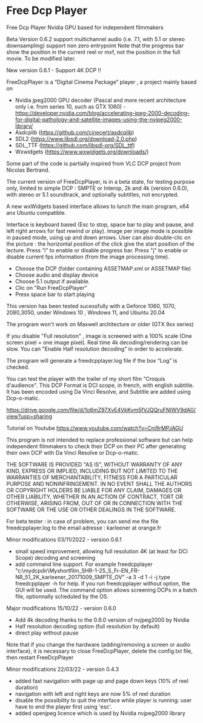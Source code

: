 # Free Dcp Player

Free Dcp Player Nvidia GPU based for independent filmmakers


Beta Version 0.6.2 
support multichannel audio (i.e. 7.1, with 5.1 or stereo downsampling)
support non zero entrypoint
Note that the progress bar show the position in the current reel or mxf, not the position in the full movie. To be modified later.

New version 0.6.1 - Support 4K DCP !!

FreeDcpPlayer is a “Digital Cinema Package”  player ,  a project mainly based on
- Nvidia jpeg2000 GPU decoder (Pascal and more recent architecture only i.e. from series 10, such as GTX 1060) - https://developer.nvidia.com/blog/accelerating-jpeg-2000-decoding-for-digital-pathology-and-satellite-images-using-the-nvjpeg2000-library/
- Asdcplib (https://github.com/cinecert/asdcplib)
- SDL2 (https://www.libsdl.org/download-2.0.php)
- SDL_TTF (https://github.com/libsdl-org/SDL_ttf)
- Wxwidgets (https://www.wxwidgets.org/downloads/)

Some part of the code is partially inspired from VLC DCP project from Nicolas Bertrand.

The current version of FreeDcpPlayer,  is in a beta state, for testing purpose only, limited to simple DCP :
SMPTE or Interop, 2k and 4k (version 0.6.0), with stereo or 5.1 soundtrack, and optionally subtitles, not encrypted.

A new wxWidgets based interface allows to lunch the main program, x64 anx Ubuntu compatible.

Interface is keyboard based (Esc to stop, space bar to play and pause, and left right arrows for fast rewind or play). 
image per image mode is possible in paused mode, using up and down arrows.
User can also double-clic on the picture  : the horizontal position of the click give the start position of the lecture.
Press “i” to enable or disable progress bar.
Press "j" to enable or disable current fps information (from the image processing time).

- Choose the DCP (folder containing ASSETMAP.xml or ASSETMAP file)
- Choose audio and display device
- Choose 5.1 output if available.
- Clic on "Run FreeDcpPlayer"
- Press space bar to start playing

This version has been tested sucessfully with a Geforce 1060, 1070, 2080,3050, under Windows 10 , Windows 11, and Ubuntu 20.04

The program won't work on Maxwell architecture or older (GTX 9xx series)

If you disable "Full resolution" , image is screened with a 100% scale (One screen pixel = one image pixel).
Real time 4k decoding/rendering can be slow. You can "Enable Half resolution decoding" in order to accelerate.

The program will generate a freedcpplayer.log file if the box “Log” is checked.

You can test the player with the trailer of my short film "Croquis d'audience". 
This DCP Format is DCI scope, in french, with english subtitle.
It has been encoded using Da Vinci Resolve, and Subtitle are added using Dcp-o-matic.

https://drive.google.com/file/d/1o6mZ97XvE4VkKvm5fVJQQruFNIWV9dA0/view?usp=sharing

Tutorial on Youtube
https://www.youtube.com/watch?v=Cni9rMPJAGU


This program is not intended to replace professional software but can help independent filmmakers 
to check their DCP on their PC after generating their own DCP with Da Vinci Resolve or Dcp-o-matic.


THE SOFTWARE IS PROVIDED "AS IS", WITHOUT WARRANTY OF ANY KIND, EXPRESS OR IMPLIED, INCLUDING BUT NOT LIMITED TO THE WARRANTIES OF MERCHANTABILITY, FITNESS FOR A PARTICULAR PURPOSE AND NONINFRINGEMENT. IN NO EVENT SHALL THE AUTHORS OR COPYRIGHT HOLDERS BE LIABLE FOR ANY CLAIM, DAMAGES OR OTHER LIABILITY, WHETHER IN AN ACTION OF CONTRACT, TORT OR OTHERWISE, ARISING FROM, OUT OF OR IN CONNECTION WITH THE SOFTWARE OR THE USE OR OTHER DEALINGS IN THE SOFTWARE.

For beta tester : in case of problem, you can send me the file freedcpplayer.log to the email adresse  : karleener at orange.fr

Minor modifications 03/11/2022 - version 0.6.1
- small speed improvement, allowing full resolution 4K (at least for DCI Scope) decoding and screening
- add command line support. 
For example 
freedcpplayer "c:\mydcpdir\Myshortfilm_SHR-1-25_S_Fr-EN_FR-NR_51_2K_karleener_20171009_SMPTE_OV" -a 3 -d 1 -i -j
type freedcpplayer -h for help. If you run freedcpplayer without option, the GUI will be used.
The command option allows screening DCPs in a batch file, optionnally scheduled by the OS.

Major modifications 15/10/22 - version 0.6.0
- Add 4k decoding thanks to the 0.6.0 version of nvjpeg2000 by Nvidia
- Half resolution decoding option (full resolution by default)
- direct play without pause

Note that if you change the hardware (adding/removing a screen or audio interface), it is necessary to close FreeDcpPlayer, delete the config.txt file, then restart FreeDcpPlayer


Minor modifications 22/03/22 - version 0.4.3
- added fast navigation with page up and page down keys (10% of reel duration)
- navigation with left and right keys are now 5% of reel duration
- disable the possibility to quit the interface while player is running: user have to end the player first using 'esc'.
- added openjpeg licence which is used by Nvidia nvjpeg2000 library
